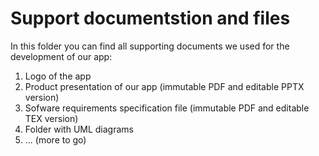 # Support documentstion and files

In this folder you can find all supporting documents we used for the development of our app:

1. Logo of the app
2. Product presentation of our app (immutable PDF and editable PPTX version)
3. Sofware requirements specification file (immutable PDF and editable TEX version)
4. Folder with UML diagrams
5. ... (more to go)

